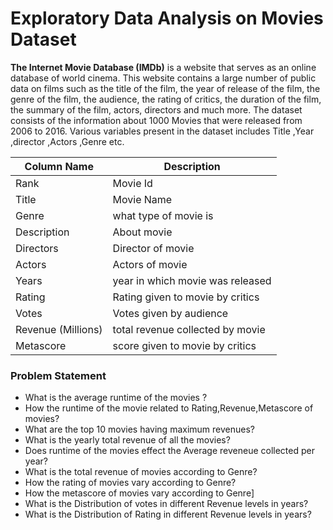 # Exploratory Data Analysis on Movies Dataset

__The Internet Movie Database (IMDb)__ is a website that serves as an online database of world cinema. This website contains a large number of public data on films such as the title of the film, the year of release of the film, the genre of the film, the audience, the rating of critics, the duration of the film, the summary of the film, actors, directors and much more.
The dataset consists of the information about 1000 Movies that were released from 2006 to 2016. Various variables present in the dataset includes Title ,Year ,director ,Actors ,Genre etc.

Column Name  | Description 
--- | ---
Rank              | Movie Id                                                   
Title             | Movie Name                                                 
Genre             | what type of movie is                                     
Description       | About movie                                                  
Directors         | Director of movie                                         
Actors            | Actors of movie                                           
Years             | year in which movie was released                          
Rating            | Rating given to movie by critics                          
Votes             | Votes given by audience                                   
Revenue (Millions)|total revenue collected by movie                           
Metascore         | score given to movie by critics                           


### Problem Statement

* What is the average runtime of the movies ?
* How the runtime  of the movie related to Rating,Revenue,Metascore of movies?
* What are the top 10 movies having maximum revenues?
* What is the yearly total revenue of all the movies?
* Does runtime of the movies effect the Average reveneue collected per year?
* What is the total revenue of movies according to Genre?
* How the rating of movies vary according to Genre?
* How the metascore of movies vary according to Genre]
* What is the Distribution of votes in different Revenue levels in years?
* What is the Distribution of Rating in different Revenue levels in years? 
    
